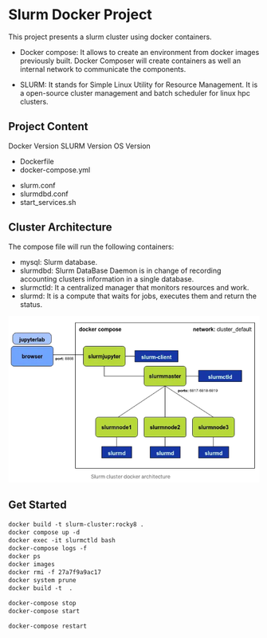 # Slurm Docker Project

This project presents a slurm cluster using docker containers.

* Docker compose: It allows to create an environment from docker images previously built. Docker Composer will create containers as well an internal network to communicate the components.

* SLURM: It stands for Simple Linux Utility for Resource Management. It is a open-source cluster management and batch scheduler for linux hpc clusters.


## Project Content
Docker Version
SLURM Version
OS Version

* Dockerfile
* docker-compose.yml
+ slurm.conf 
+ slurmdbd.conf
+ start_services.sh 

## Cluster Architecture

The compose file will run the following containers:

* mysql:
  Slurm database.
* slurmdbd:
  Slurm DataBase Daemon is in change of recording accounting clusters information in a single database.
* slurmctld:
  It a centralized manager that monitors resources and work.
* slurmd:
  It is a compute that waits for jobs, executes them and return the status. 

![Architecture](Architecture.png)

## Get Started 


```console
docker build -t slurm-cluster:rocky8 .
docker compose up -d
docker exec -it slurmctld bash
docker-compose logs -f
docker ps
docker images
docker rmi -f 27a7f9a9ac17
docker system prune
docker build -t  .
```



```console
docker-compose stop
docker-compose start
```

```console
docker-compose restart

